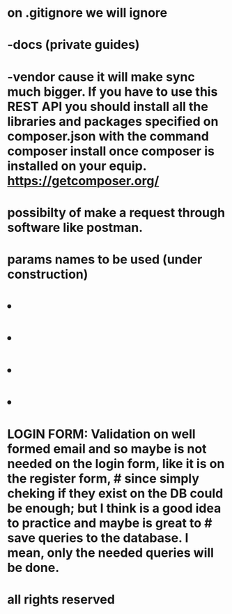 # on .gitignore we will ignore 

# -docs (private guides) 

# -vendor cause it will make sync much bigger. If you have to use this REST API you should install all the libraries and packages specified on composer.json with the command composer install once composer is installed on your equip. https://getcomposer.org/

# possibilty of make a request through software like postman.

#    params names to be used (under construction)

#           <ul>
#              <li></li>
#              <li></li>
#              <li></li>
#              <li></li>
#           </ul>
#   LOGIN FORM: Validation on well formed email and so maybe is not needed on the login form, like it is on the register form, #   since simply cheking if they exist on the DB could be enough; but I think is a good idea to practice and maybe is great to #   save queries to the database. I mean, only the needed queries will be done.
# all rights reserved